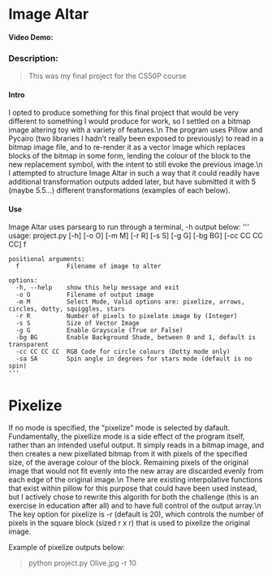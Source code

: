 # Image Altar

#### Video Demo:  <URL HERE>
### Description:
> This was my final project for the CS50P course
#### Intro
I opted to produce something for this final project that would be very different to something I would produce for work, 
so I settled on a bitmap image altering toy with a variety of features.\n
The program uses Pillow and Pycairo (two libraries I hadn't really been exposed to previously) to read in a bitmap image 
file, and to re-render it as a vector image which replaces blocks of the bitmap in some form, lending the colour of the 
block to the new replacement symbol, with the intent to still evoke the previous image.\n
I attempted to structure Image Altar in such a way that it could readily have additional transformation outputs added 
later, but have submitted it with 5 (maybe 5.5...) different transformations (examples of each below).
#### Use
Image Altar uses parsearg to run through a terminal, -h output below:
    '''
    usage: project.py [-h] [-o O] [-m M] [-r R] [-s S] [-g G] [-bg BG] [-cc CC CC CC] f         
                                                                                            
    positional arguments:                                                                       
      f             Filename of image to alter                                                  
                                                                                                
    options:
      -h, --help    show this help message and exit
      -o O          Filename of output image
      -m M          Select Mode, Valid options are: pixelize, arrows, circles, dotty, squiggles, stars
      -r R          Number of pixels to pixelate image by (Integer)
      -s S          Size of Vector Image
      -g G          Enable Grayscale (True or False)
      -bg BG        Enable Background Shade, between 0 and 1, default is transparent
      -cc CC CC CC  RGB Code for circle colours (Dotty mode only)
      -sa SA        Spin angle in degrees for stars mode (default is no spin)
    '''
# Pixelize
If no mode is specified, the "pixelize" mode is selected by dafault. Fundamentally, the pixellize mode is a side effect 
of the program itself, rather than an intended useful output. It simply reads in a bitmap image, and then creates a new 
pixellated bitmap from it with pixels of the specified size, of the average colour of the block. Remaining pixels of the
original image that would not fit evenly into the new array are discarded evenly from each edge of the original image.\n
There are existing interpolative functions that exist within pillow for this purpose that could have been used instead, 
but I actively chose to rewrite this algorith for both the challenge (this is an exercise in education after all) and to 
have full control of the output array.\n
The key option for pixelize is -r (default is 20), which controls the number of pixels in the square block (sized r x r) 
that is used to pixelize the original image.

Example of pixelize outputs below:
> python project.py Olive.jpg -r 10

